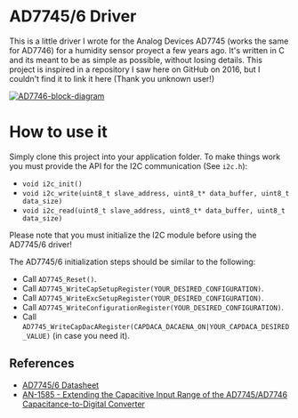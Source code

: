 # AD7745/6 Driver
This is a little driver I wrote for the Analog Devices AD7745 (works the same for AD7746) for a humidity sensor proyect a few years ago. It's written in C and its meant to be as simple as possible, without losing details. This project is inspired in a repository I saw here on GitHub on 2016, but I couldn't find it to link it here (Thank you unknown user!)

[![AD7746-block-diagram](https://www.analog.com/-/media/analog/en/products/image/functional-block-diagrams/ad7745-fbl.gif?la=en&h=500&thn=1&hash=C416ECFBC035B58CCBD19FC524BA8F89)](https://www.analog.com/en/products/ad7745.html#product-overview)

# How to use it
Simply clone this project into your application folder. To make things work you must provide the API for the I2C communication (See `i2c.h`):

* `void i2c_init()`
* `void i2c_write(uint8_t slave_address, uint8_t* data_buffer, uint8_t data_size)`
* `void i2c_read(uint8_t slave_address, uint8_t* data_buffer, uint8_t data_size)`

Please note that you must initialize the I2C module before using the AD7745/6 driver!

The AD7745/6 initialization steps should be similar to the following:
* Call `AD7745_Reset()`.
* Call `AD7745_WriteCapSetupRegister(YOUR_DESIRED_CONFIGURATION)`.
* Call `AD7745_WriteExcSetupRegister(YOUR_DESIRED_CONFIGURATION)`.
* Call `AD7745_WriteConfigurationRegister(YOUR_DESIRED_CONFIGURATION)`.
* Call `AD7745_WriteCapDacARegister(CAPDACA_DACAENA_ON|YOUR_CAPDACA_DESIRED_VALUE)` (in case you need it).


## References
- [AD7745/6 Datasheet](http://www.analog.com/media/en/technical-documentation/data-sheets/AD7745_7746.pdf)
- [AN-1585 - Extending the Capacitive Input Range of the AD7745/AD7746 Capacitance-to-Digital Converter](https://www.analog.com/media/en/technical-documentation/application-notes/AN-1585.pdf)
